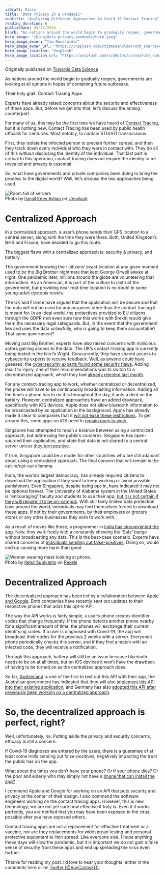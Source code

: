 ```yaml
---
isDraft: False
title: "Data Privacy In a Pandemic"
subtitle: "Analyzing Different Approaches to Covid-19 Contact Tracing"
reading_duration: 6
publishDate: 05/27/2020
blurb: "As nations around the world begin to gradually reopen, governments are looking at all options in hopes of containing future outbreaks Their holy grail: Contact Tracing Apps"
hero_image: "/blog/data-privacy-pandemic/hero.jpeg"
hero_image_owner: "Tim Mossholder"
hero_image_owner_url: "https://unsplash.com/@timmossholder?utm_source=unsplash&utm_medium=referral&utm_content=creditCopyText"
hero_image_location: "Unsplash"
hero_image_location_url: "https://unsplash.com/s/photos/corona?utm_source=unsplash&utm_medium=referral&utm_content=creditCopyText"
---
```

Originally published on <a href="https://medium.com/towards-data-science/data-privacy-in-a-pandemic-901e828b850a" target="_blank" class="italic underline">Towards Data Science</a>

As nations around the world begin to gradually reopen, governments are looking at all options in hopes of containing future outbreaks.

Their holy grail: Contact Tracing Apps


Experts have already raised concerns about the security and effectiveness of these apps. But, before we get into that, let’s discuss the analog counterpart.
 

For many of us, this may be the first time we have heard of <a href="https://www.webmd.com/lung/news/20200504/what-is-contact-tracing-and-how-does-it-work#1" target="_blank" class="underline">Contact Tracing</a>, but it is nothing new. Contact Tracing has been used by public health officials for centuries. Most notably, to contain STD/STI transmissions.

 

First, they isolate the infected person to prevent further spread, and then they track down every individual who they were in contact with. They do all of this <a class="italic">without disclosing the identity of the individual</a>. That last part is critical to this operation, contact tracing does not require the identity to be revealed and privacy is essential.

 

So, what have governments and private companies been doing to bring the process to the digital world? Well, let’s discuss the two approaches being used.

 

<div class="flex justify-center"><img src="/./blog/data-privacy-pandemic/electric_cabinets.jpg" alt="Room full of servers" class=""></div>
<div class="text-center">Photo by <a href="https://unsplash.com/@ismailenesayhan?utm_source=unsplash&utm_medium=referral&utm_content=creditCopyText" target="_blank" class="underline">İsmail Enes Ayhan
</a>on <a href="https://unsplash.com/s/photos/centralized-server?utm_source=unsplash&utm_medium=referral&utm_content=creditCopyText" target="_blank" class="underline">Unsplash</a>
</div>

<h1 class="text-2xl pt-5 font-black">Centralized Approach</h1>

In a centralized approach, a user’s phone sends their GPS location to a central server, along with the time they were there. Both, United Kingdom’s NHS and France, have decided to go this route.

 

The biggest flaws with a centralized approach is: security & privacy, and battery.

 

The government knowing their citizens’ exact location at any given moment used to be the Big Brother nightmare that kept George Orwell awake at night. One pandemic later, millions around the globe are volunteering that information. As an American, it is part of the culture to distrust the government, but providing near real-time location is no doubt in some young-adult dystopia novels.

 

The UK and France have argued that the application will be secure and that the data will not be used for any purposes other than the contact tracing it is meant for. In an ideal world, the protectives provided to EU citizens through the GDPR (not even sure how this works with Brexit) would give them the necessary legal safeguards. But, in the event that the government lies and uses the data unlawfully, who is going to keep them accountable? That same government?

 

Moving past Big Brother, experts have also raised concerns with malicious actors gaining access to the data. The UK’s contact-tracing app is currently being tested in the Isle fo Wight. Concurrently, they have shared access to cybsecurity experts to receive feedback. Well, as anyone could have guessed, the <a href="https://www.businessinsider.com/cybersecurity-experts-find-security-flaws-in-nhs-contact-tracing-app-2020-5" target="_blank" class="underline">cybersecurity experts found some security flaws</a>. Adding insult to injury, one of their recommendations was to switch to a decentralized approach, which they had <a href="https://news.yahoo.com/nhs-rejects-apple-google-coronavirus-150047833.html" target="_blank" class="underline">already rejected last month</a>.

 

For any contact-tracing app to work, whether centralized or decentralized, the phone will have to be continuously broadcasting information. Adding all the times a phone has to do this throughout the day, it puts a dent on the battery. However, centralized approaches have an added drawback, specifically with iOS devices. Apple does not allow bluetooth information to be broadcasted by an application in the background. Apple has already made it clear to companies that it <a href="https://www.bbc.com/news/technology-52366129" target="_blank" class="underline">will not ease these restrictions</a>. To get around this, some apps on iOS need to <a href="https://www.theguardian.com/australia-news/2020/may/15/covid-safe-app-australia-how-download-does-it-work-australian-government-covidsafe-covid19-tracking-downloads" target="_blank" class="underline">remain open to work</a>.

 

Singapore has attempted to reach a balance between using a centralized approach, but addressing the public’s concerns. Singapore has open-sourced their application, and state that data is not shared to a central server unless <a href="https://www.bloomberg.com/news/articles/2020-05-23/singapore-contract-trace-app-is-opt-in-as-long-as-possible-fm" target="_blank" class="underline">they turn positive</a>.

 

If true, Singapore could be a model for other countries who are still adamant about using a centralized approach. The final concern that will remain is the opt-in/opt-out dilemma.

 

India, the world’s largest democracy, has already required citizens to download the application if they want to keep working or avoid possible punishment. Even Singapore, despite being opt-in, have indicated it may not be optional forever. The University of Alabama system in the United States is “encouraging” faculty and students to use their app, <a href="https://www.nytimes.com/reuters/2020/05/22/technology/22reuters-health-coronavirus-alabama-apps.html" target="_blank" class="underline">but it is not certain if they will require it to be on-campus</a>. With still fairly limited data protection laws around the world, individuals may find themselves forced to download these apps. If not by their governments, by their employers or grocery stores or any other businesses they wish to work with.

 

As a result of moves like these, a programmer in <a href="https://www.buzzfeednews.com/article/pranavdixit/india-aarogya-setu-hacked" target="_blank" class="underline">India has circumvented the app</a>. Now, they walk freely with a constantly showing the ‘Safe’ badge without broadcasting any data. This is the best-case scenario. Experts have shared concerns of <a href="https://www.brookings.edu/techstream/inaccurate-and-insecure-why-contact-tracing-apps-could-be-a-disaster/" target="_blank" class="underline">individuals sending out false-positives</a>. Doing so, would end up causing more harm than good.

 

<div class="flex justify-center"><img src="/./blog/data-privacy-pandemic/person_on_phone.jpeg" alt="Woman wearing mask looking at phone." class=""></div>
<div class="text-center">Photo by <a href="https://www.pexels.com/es-es/@ketut-subiyanto?utm_content=attributionCopyText&utm_medium=referral&utm_source=pexels" target="_blank" class="underline">Ketut Subiyanto</a> on <a href="https://www.pexels.com/es-es/foto/mujer-telefono-inteligente-vehiculo-efecto-desenfocado-4429299/?utm_content=attributionCopyText&utm_medium=referral&utm_source=pexels" target="_blank" class="underline">Pexels</a>
</div>

<h1 class="text-2xl pt-5 font-black">Decentralized Approach</h1>

The decentralized approach has been led by a collaboration between <a href="https://www.apple.com/newsroom/2020/04/apple-and-google-partner-on-covid-19-contact-tracing-technology/" target="_blank" class="underline">Apple and Google</a>. Both companies have recently sent out updates to their respective phones that adds this opt-in API.

 

The way the API works is fairly simple, a user’s phone creates identifier codes that change frequently. If the phone detects another phone nearby for a significant amount of time, the phones will exchange their current identifying codes. If a user is diagnosed with Covid-19, the app will broadcast their codes for the previous 2 weeks with a server. Everyone’s phone periodically checks this server, and if they find a match with an infected code, they will receive a notification.

 

Through this approach, battery will still be an issue because bluetooth needs to be on at all times, but on iOS devices it won’t have the drawback of having to be turned on as the centralized approach does.

 

So far, <a href="https://www.engadget.com/switzerland-swisscovid-coronavirus-contact-tracing-app-pilot-153813626.html?guccounter=1" target="_blank" class="underline">Switzerland</a> is one of the first to test out this API with their app, the Australian government has indicated that they will also <a href="https://www.theguardian.com/australia-news/2020/may/15/covid-safe-app-australia-how-download-does-it-work-australian-government-covidsafe-covid19-tracking-downloads" target="_blank" class="underline">implement this API into their existing application</a>, and Germany has also <a href="https://news.yahoo.com/coronavirus-german-contact-tracing-app-174902502.html" class="underline" target="_blank">adopted this API after previously been working on a centralized approach</a>.

<h1 class="text-2xl pt-5 font-black">So, the decentralized approach is perfect, right?</h1>

Well, unfortunately, no. Putting aside the privacy and security concerns, efficacy is still a concern.

 

If Covid-19 diagnoses are entered by the users, there is a guarantee of at least some trolls sending out false-positives, negatively impacting the trust the public has on the app.

 

What about the times you don’t have your phone? Or if your phone dies? Or the poor and elderly who may simply not have a <a href="https://appleinsider.com/articles/20/05/13/nhs-admits-contact-tracing-app-wont-work-on-older-iphones" target="_blank" class="underline">phone that can install the app?</a>

 

I commend Apple and Google for working on an API that puts security and privacy at the center of their design. I also commend the software engineers working on the contact tracing apps. However, this is new technology; we are not yet sure how effective it truly is. Even if it works perfectly, you are notified that you may have been exposed to the virus, possibly after you have exposed others.

 

Contact tracing apps are not a replacement for effective treatment or a vaccine, nor are they replacements for widespread testing and personal protective equipment to limit spread. Like everyone else, I hope anything these days will slow the pandemic, but it is important we do not gain a false sense of security from these apps and end up spreading the virus even further.

 

Thanks for reading my post. I’d love to hear your thoughts, either in the comments here or on <a href="https://twitter.com/SoyCarlosEO" target="_blank" class="underline">Twitter (@SoyCarlosEO)</a>.